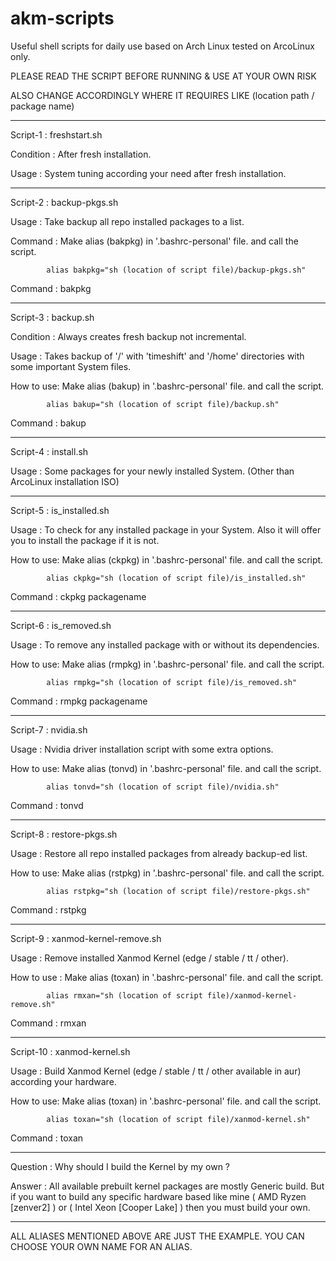 # akm-scripts

Useful shell scripts for daily use based on Arch Linux tested on ArcoLinux only.

PLEASE READ THE SCRIPT BEFORE RUNNING & USE AT YOUR OWN RISK

ALSO CHANGE ACCORDINGLY WHERE IT REQUIRES LIKE (location path / package name)

-----------------------------------------------------------------------------------------

Script-1  : freshstart.sh

Condition : After fresh installation.

Usage     : System tuning according your need after fresh installation.

-----------------------------------------------------------------------------------------

Script-2  : backup-pkgs.sh

Usage     : Take backup all repo installed packages to a list.

Command   : Make alias (bakpkg) in '.bashrc-personal' file. and call the script.

            alias bakpkg="sh (location of script file)/backup-pkgs.sh"

Command   : bakpkg

-----------------------------------------------------------------------------------------

Script-3  : backup.sh

Condition : Always creates fresh backup not incremental.

Usage     : Takes backup of '/' with 'timeshift' and
            '/home' directories with some important System files.

How to use: Make alias (bakup) in '.bashrc-personal' file. and call the script.

            alias bakup="sh (location of script file)/backup.sh"

Command   : bakup

-----------------------------------------------------------------------------------------

Script-4  : install.sh

Usage     : Some packages for your newly installed System. (Other than ArcoLinux installation ISO)

-----------------------------------------------------------------------------------------

Script-5  : is_installed.sh

Usage     : To check for any installed package in your System. Also it will offer you
            to install the package if it is not.

How to use: Make alias (ckpkg) in '.bashrc-personal' file. and call the script.

            alias ckpkg="sh (location of script file)/is_installed.sh"

Command   : ckpkg packagename

-----------------------------------------------------------------------------------------

Script-6  : is_removed.sh

Usage     : To remove any installed package with or without its dependencies.

How to use: Make alias (rmpkg) in '.bashrc-personal' file. and call the script.

            alias rmpkg="sh (location of script file)/is_removed.sh"

Command   : rmpkg packagename

-----------------------------------------------------------------------------------------

Script-7  : nvidia.sh

Usage     : Nvidia driver installation script with some extra options.

How to use: Make alias (tonvd) in '.bashrc-personal' file. and call the script.

            alias tonvd="sh (location of script file)/nvidia.sh"

Command   : tonvd

-----------------------------------------------------------------------------------------

Script-8  : restore-pkgs.sh

Usage     : Restore all repo installed packages from already backup-ed list.

How to use: Make alias (rstpkg) in '.bashrc-personal' file. and call the script.

            alias rstpkg="sh (location of script file)/restore-pkgs.sh"

Command   : rstpkg

-----------------------------------------------------------------------------------------

Script-9   : xanmod-kernel-remove.sh

Usage      : Remove installed Xanmod Kernel (edge / stable / tt / other).

How to use : Make alias (toxan) in '.bashrc-personal' file. and call the script.

            alias rmxan="sh (location of script file)/xanmod-kernel-remove.sh"

Command    : rmxan

-----------------------------------------------------------------------------------------

Script-10  : xanmod-kernel.sh

Usage      : Build Xanmod Kernel (edge / stable / tt / other available in aur) according
             your hardware.

How to use: Make alias (toxan) in '.bashrc-personal' file. and call the script.

            alias toxan="sh (location of script file)/xanmod-kernel.sh"

Command   : toxan

-----------------------------------------------------------------------------------------

Question  : Why should I build the Kernel by my own ?

Answer    : All available prebuilt kernel packages are mostly Generic build. But if you
            want to build any specific hardware based like mine ( AMD Ryzen [zenver2] )
            or ( Intel Xeon [Cooper Lake] ) then you must build
            your own.

-----------------------------------------------------------------------------------------

ALL ALIASES MENTIONED ABOVE ARE JUST THE EXAMPLE. YOU CAN CHOOSE YOUR OWN NAME FOR AN ALIAS.

